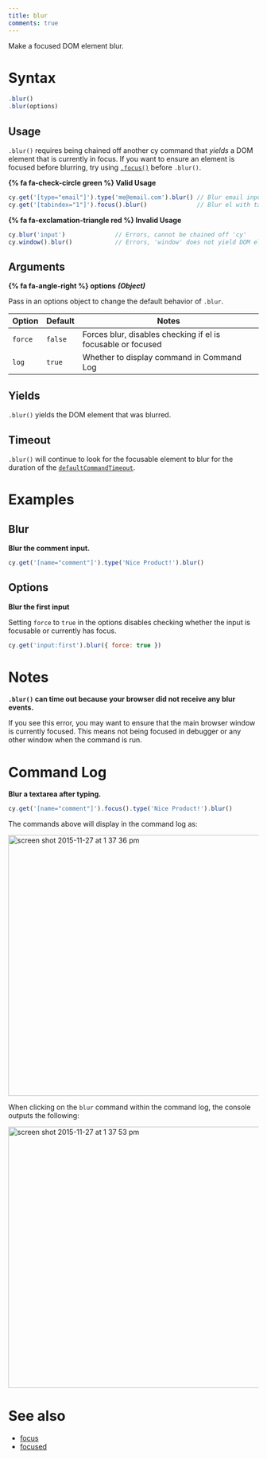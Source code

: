 ```yaml
---
title: blur
comments: true
---
```


Make a focused DOM element blur.

# Syntax

```javascript
.blur()
.blur(options)
```

## Usage

`.blur()` requires being chained off another cy command that *yields* a DOM element that is currently in focus. If you want to ensure an element is focused before blurring, try using [`.focus()`](https://on.cypress.io/api/focus) before `.blur()`.

**{% fa fa-check-circle green %} Valid Usage**

```javascript
cy.get('[type="email"]').type('me@email.com').blur() // Blur email input
cy.get('[tabindex="1"]').focus().blur()              // Blur el with tabindex
```

**{% fa fa-exclamation-triangle red %} Invalid Usage**

```javascript
cy.blur('input')              // Errors, cannot be chained off 'cy'
cy.window().blur()            // Errors, 'window' does not yield DOM element
```

## Arguments

**{% fa fa-angle-right %} options**  ***(Object)***

Pass in an options object to change the default behavior of `.blur`.

Option | Default | Notes
--- | --- | ---
`force` | `false` | Forces blur, disables checking if el is focusable or focused
`log` | `true` | Whether to display command in Command Log

## Yields

`.blur()` yields the DOM element that was blurred.

## Timeout

`.blur()` will continue to look for the focusable element to blur for the duration of the [`defaultCommandTimeout`](https://on.cypress.io/guides/configuration#timeouts).

# Examples

## Blur

**Blur the comment input.**

```javascript
cy.get('[name="comment"]').type('Nice Product!').blur()
```

## Options

**Blur the first input**

Setting `force` to `true` in the options disables checking whether the input is focusable or currently has focus.

```javascript
cy.get('input:first').blur({ force: true })
```

# Notes

**`.blur()` can time out because your browser did not receive any blur events.**

If you see this error, you may want to ensure that the main browser window is currently focused. This means not being focused in debugger or any other window when the command is run.

# Command Log

**Blur a textarea after typing.**

```javascript
cy.get('[name="comment"]').focus().type('Nice Product!').blur()
```

The commands above will display in the command log as:

<img width="524" alt="screen shot 2015-11-27 at 1 37 36 pm" src="https://cloud.githubusercontent.com/assets/1271364/11446921/58a14e34-950c-11e5-85ba-633b7ed5d7f1.png">

When clicking on the `blur` command within the command log, the console outputs the following:

<img width="525" alt="screen shot 2015-11-27 at 1 37 53 pm" src="https://cloud.githubusercontent.com/assets/1271364/11446923/5c44a2ca-950c-11e5-8080-0dc108bc4959.png">

# See also

- [focus](https://on.cypress.io/api/focus)
- [focused](https://on.cypress.io/api/focused)
